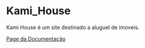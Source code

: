 # Kami_House
Kami House é um site destinado a aluguel de imoveis.

[Page da Documentação](https://francisco1code.github.io/Kami_House/)
